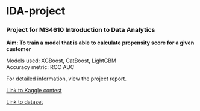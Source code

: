 # IDA-project

### Project for MS4610 Introduction to Data Analytics

<b> Aim: To train a model that is able to calculate propensity score for a given customer </b>

Models used: XGBoost, CatBoost, LightGBM \
Accuracy metric: ROC AUC

For detailed information, view the project report.

<a href="https://www.kaggle.com/competitions/iit-madras-paybuddy/overview/description">Link to Kaggle contest</a>

<a href="https://drive.google.com/file/d/18tkHsw6POrhZSBKP1OieoejfZsU15ryX/view?usp=sharing">Link to dataset</a>
